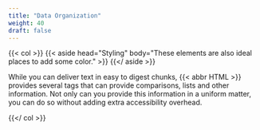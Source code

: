 ```yaml
---
title: "Data Organization"
weight: 40
draft: false
---
```


{{< col >}}
    {{< aside head="Styling" body="These elements are also ideal places to add some color." >}}
    {{</ aside >}}
    <p>
        While you can deliver text in easy to digest chunks, {{< abbr HTML >}} provides several tags that can
        provide comparisons, lists and other information. Not only can you provide this information in a uniform
        matter, you can do so without adding extra accessibility overhead.
    </p>
{{</ col >}}

